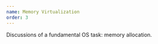 ```yaml
---
name: Memory Virtualization
order: 3
---
```


Discussions of a fundamental OS task: memory allocation.